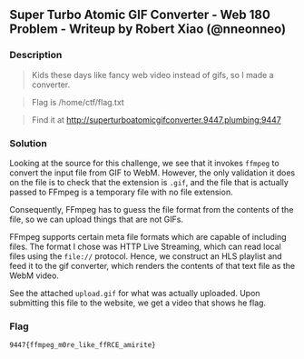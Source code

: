 ## Super Turbo Atomic GIF Converter - Web 180 Problem - Writeup by Robert Xiao (@nneonneo)

### Description

> Kids these days like fancy web video instead of gifs, so I made a converter.

> Flag is /home/ctf/flag.txt

> Find it at http://superturboatomicgifconverter.9447.plumbing:9447


### Solution

Looking at the source for this challenge, we see that it invokes `ffmpeg` to
convert the input file from GIF to WebM. However, the only validation it does on
the file is to check that the extension is `.gif`, and the file that is actually
passed to FFmpeg is a temporary file with no file extension.

Consequently, FFmpeg has to guess the file format from the contents of the file,
so we can upload things that are not GIFs.

FFmpeg supports certain meta file formats which are capable of including files.
The format I chose was HTTP Live Streaming, which can read local files using the
`file://` protocol. Hence, we construct an HLS playlist and feed it to the gif
converter, which renders the contents of that text file as the WebM video.

See the attached `upload.gif` for what was actually uploaded. Upon submitting
this file to the website, we get a video that shows he flag.

### Flag

    9447{ffmpeg_m0re_like_ffRCE_amirite}
